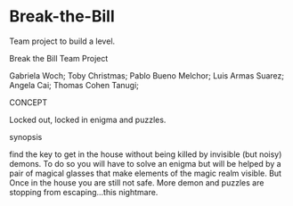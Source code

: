 ﻿# Break-the-Bill
Team project to build a level.

Break the Bill Team Project

Gabriela Woch;
Toby Christmas;
Pablo Bueno Melchor;
Luis Armas Suarez;
Angela Cai;
Thomas Cohen Tanugi;

CONCEPT

Locked out, locked in
enigma and puzzles.

synopsis 

find the key to get in the house without being killed by invisible (but noisy) demons. To do so you will have to solve an enigma but will be helped by a pair of magical glasses that make elements of the magic realm visible. 
But Once in the house you are still not safe. More demon and puzzles are stopping from escaping...this nightmare.
